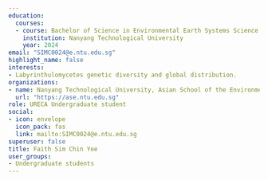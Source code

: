 ```yaml
---
education:
  courses:
  - course: Bachelor of Science in Environmental Earth Systems Science
    institution: Nanyang Technological University
    year: 2024
email: "SIMC0024@e.ntu.edu.sg"
highlight_name: false
interests:
- Labyrinthulomycetes genetic diversity and global distribution.
organizations:
- name: Nanyang Technological University, Asian School of the Environment
  url: "https://ase.ntu.edu.sg"
role: URECA Undergraduate student
social:
- icon: envelope
  icon_pack: fas
  link: mailto:SIMC0024@e.ntu.edu.sg
superuser: false
title: Faith Sim Chin Yee
user_groups:
- Undergraduate students
---
```

